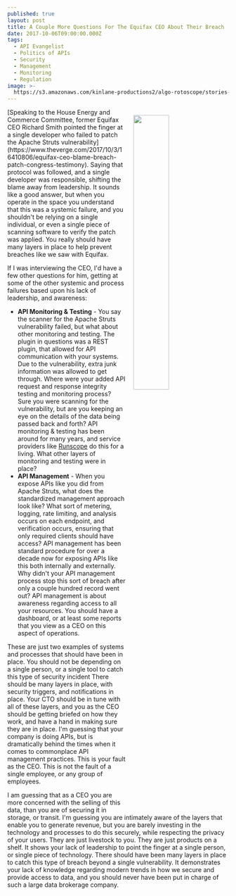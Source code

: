 ```yaml
---
published: true
layout: post
title: A Couple More Questions For The Equifax CEO About Their Breach
date: 2017-10-06T09:00:00.000Z
tags:
  - API Evangelist
  - Politics of APIs
  - Security
  - Management
  - Monitoring
  - Regulation
image: >-
  https://s3.amazonaws.com/kinlane-productions2/algo-rotoscope/stories-new/digital-bits-capital-dc-flag-side-view.jpg
---
```

<p><img src="https://s3.amazonaws.com/kinlane-productions2/algo-rotoscope/stories-new/digital-bits-capital-dc-flag-side-view.jpg" align="right" width="40%" style="padding: 15px;" /></p>[Speaking to the House Energy and Commerce Committee, former Equifax CEO Richard Smith pointed the finger at a single developer who failed to patch the Apache Struts vulnerability](https://www.theverge.com/2017/10/3/16410806/equifax-ceo-blame-breach-patch-congress-testimony). Saying that protocol was followed, and a single developer was responsible, shifting the blame away from leadership. It sounds like a good answer, but when you operate in the space you understand that this was a systemic failure, and you shouldn't be relying on a single individual, or even a single piece of scanning software to verify the patch was applied. You really should have many layers in place to help prevent breaches like we saw with Equifax.

If I was interviewing the CEO, I'd have a few other questions for him, getting at some of the other systemic and process failures based upon his lack of leadership, and awareness:

- **API Monitoring & Testing** - You say the scanner for the Apache Struts vulnerability failed, but what about other monitoring and testing. The plugin in questions was a REST plugin, that allowed for API communication with your systems. Due to the vulnerability, extra junk information was allowed to get through. Where were your added API request and response integrity testing and monitoring process? Sure you were scanning for the vulnerability, but are you keeping an eye on the details of the data being passed back and forth? API monitoring & testing has been around for many years, and service providers like [Runscope](http://apis.how/8nlsropidv) do this for a living. What other layers of monitoring and testing were in place?
- **API Management** - When you expose APIs like you did from Apache Struts, what does the standardized management approach look like? What sort of metering, logging, rate limiting, and analysis occurs on each endpoint, and verification occurs, ensuring that only required clients should have access? API management has been standard procedure for over a decade now for exposing APIs like this both internally and externally. Why didn't your API management process stop this sort of breach after only a couple hundred record went out? API management is about awareness regarding access to all your resources. You should have a dashboard, or at least some reports that you view as a CEO on this aspect of operations.

These are just two examples of systems and processes that should have been in place. You should not be depending on a single person, or a single tool to catch this type of security incident There should be many layers in place, with security triggers, and notifications in place. Your CTO should be in tune with all of these layers, and you as the CEO should be getting briefed on how they work, and have a hand in making sure they are in place. I'm guessing that your company is doing APIs, but is dramatically behind the times when it comes to commonplace API management practices. This is your fault as the CEO. This is not the fault of a single employee, or any group of employees. 

I am guessing that as a CEO you are more concerned with the selling of this data, than you are of securing it in storage, or transit. I'm guessing you are intimately aware of the layers that enable you to generate revenue, but you are barely investing in the technology and processes to do this securely, while respecting the privacy of your users. They are just livestock to you. They are just products on a shelf. It shows your lack of leadership to point the finger at a single person, or single piece of technology. There should have been many layers in place to catch this type of breach beyond a single vulnerability. It demonstrates your lack of knowledge regarding modern trends in how we secure and provide access to data, and you should never have been put in charge of such a large data brokerage company.
